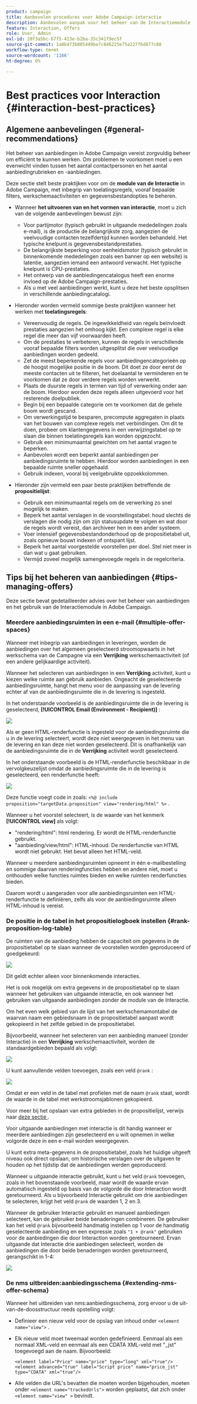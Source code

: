 ```yaml
---
product: campaign
title: Aanbevolen procedures voor Adobe Campaign-interactie
description: Aanbevolen aanpak voor het beheer van de Interactiemodule in Adobe Campaign
feature: Interaction, Offers
role: User, Admin
exl-id: 28f3a5bc-67f5-413e-b2ba-35c341f9ec5f
source-git-commit: 1a0b473b005449be7c846225e75a227f6d877c88
workflow-type: tm+mt
source-wordcount: '1166'
ht-degree: 0%

---
```


# Best practices voor Interaction {#interaction-best-practices}

## Algemene aanbevelingen {#general-recommendations}

Het beheer van aanbiedingen in Adobe Campaign vereist zorgvuldig beheer om efficiënt te kunnen werken. Om problemen te voorkomen moet u een evenwicht vinden tussen het aantal contactpersonen en het aantal aanbiedingrubrieken en -aanbiedingen.

Deze sectie stelt beste praktijken voor om de **module van de Interactie** in Adobe Campaign, met inbegrip van toelatingsregels, vooraf bepaalde filters, werkschemaactiviteiten en gegevensbestandopties te beheren.

* Wanneer **het uitvoeren van en het vormen van interactie**, moet u zich van de volgende aanbevelingen bewust zijn:

   * Voor partijmotor (typisch gebruikt in uitgaande mededelingen zoals e-mail), is de productie de belangrijkste zorg, aangezien de veelvoudige contacten tezelfdertijd kunnen worden behandeld. Het typische knelpunt is gegevensbestandprestaties.
   * De belangrijkste beperking voor eenheidsmotor (typisch gebruikt in binnenkomende mededelingen zoals een banner op een website) is latentie, aangezien iemand een antwoord verwacht. Het typische knelpunt is CPU-prestaties.
   * Het ontwerp van de aanbiedingencatalogus heeft een enorme invloed op de Adobe Campaign-prestaties.
   * Als u met veel aanbiedingen werkt, kunt u deze het beste opsplitsen in verschillende aanbiedingcatalogi.

* Hieronder worden vermeld sommige beste praktijken wanneer het werken met **toelatingsregels**:

   * Vereenvoudig de regels. De ingewikkeldheid van regels beïnvloedt prestaties aangezien het omhoog kijkt. Een complexe regel is elke regel die meer dan vijf voorwaarden heeft.
   * Om de prestaties te verbeteren, kunnen de regels in verschillende vooraf bepaalde filters worden uitgesplitst die over veelvoudige aanbiedingen worden gedeeld.
   * Zet de meest beperkende regels voor aanbiedingencategorieën op de hoogst mogelijke positie in de boom. Dit doet ze door eerst de meeste contacten uit te filteren, het doelaantal te verminderen en te voorkomen dat ze door verdere regels worden verwerkt.
   * Plaats de duurste regels in termen van tijd of verwerking onder aan de boom. Hierdoor worden deze regels alleen uitgevoerd voor het resterende doelpubliek.
   * Begin bij een bepaalde categorie om te voorkomen dat de gehele boom wordt gescand.
   * Om verwerkingstijd te besparen, precompute aggregaten in plaats van het bouwen van complexe regels met verbindingen. Om dit te doen, probeer om klantengegevens in een verwijzingstabel op te slaan die binnen toelatingsregels kan worden opgezocht.
   * Gebruik een minimumaantal gewichten om het aantal vragen te beperken.
   * Aanbevolen wordt een beperkt aantal aanbiedingen per aanbiedingsruimte te hebben. Hierdoor worden aanbiedingen in een bepaalde ruimte sneller opgehaald.
   * Gebruik indexen, vooral bij veelgebruikte opzoekkolommen.

* Hieronder zijn vermeld een paar beste praktijken betreffende de **propositielijst**:

   * Gebruik een minimumaantal regels om de verwerking zo snel mogelijk te maken.
   * Beperk het aantal verslagen in de voorstellingstabel: houd slechts de verslagen die nodig zijn om zijn statusupdate te volgen en wat door de regels wordt vereist, dan archiveer hen in een ander systeem.
   * Voer intensief gegevensbestandonderhoud op de propositietabel uit, zoals opnieuw bouwt indexen of ontspant lijst.
   * Beperk het aantal voorgestelde voorstellen per doel. Stel niet meer in dan wat u gaat gebruiken.
   * Vermijd zoveel mogelijk samengevoegde regels in de regelcriteria.

## Tips bij het beheren van aanbiedingen {#tips-managing-offers}

Deze sectie bevat gedetailleerder advies over het beheer van aanbiedingen en het gebruik van de Interactiemodule in Adobe Campaign.

### Meerdere aanbiedingsruimten in een e-mail {#multiple-offer-spaces}

Wanneer met inbegrip van aanbiedingen in leveringen, worden de aanbiedingen over het algemeen geselecteerd stroomopwaarts in het werkschema van de Campagne via een **Verrijking** werkschemaactiviteit (of een andere gelijkaardige activiteit).

Wanneer het selecteren van aanbiedingen in een **Verrijking** activiteit, kunt u kiezen welke ruimte aan gebruik aanbieden. Ongeacht de geselecteerde aanbiedingsruimte, hangt het menu voor de aanpassing van de levering echter af van de aanbiedingsruimte die in de levering is ingesteld.

In het onderstaande voorbeeld is de aanbiedingsruimte die in de levering is geselecteerd, **[!UICONTROL Email (Environment - Recipient)]** :

![](assets/Interaction-best-practices-offer-space-selected.png)

Als er geen HTML-renderfunctie is ingesteld voor de aanbiedingsruimte die u in de levering selecteert, wordt deze niet weergegeven in het menu van de levering en kan deze niet worden geselecteerd. Dit is onafhankelijk van de aanbiedingsruimte die in de **Verrijking** activiteit wordt geselecteerd.

In het onderstaande voorbeeld is de HTML-renderfunctie beschikbaar in de vervolgkeuzelijst omdat de aanbiedingsruimte die in de levering is geselecteerd, een renderfunctie heeft:

![](assets/Interaction-best-practices-HTML-rendering.png)

Deze functie voegt code in zoals: `<%@ include proposition="targetData.proposition" view="rendering/html" %>` .

Wanneer u het voorstel selecteert, is de waarde van het kenmerk **[!UICONTROL view]** als volgt:
* &quot;rendering/html&quot;: html rendering. Er wordt de HTML-renderfunctie gebruikt.
* &quot;aanbieding/view/html&quot;: HTML-inhoud. De renderfunctie van HTML wordt niet gebruikt. Het bevat alleen het HTML-veld.

Wanneer u meerdere aanbiedingsruimten opneemt in één e-mailbestelling en sommige daarvan renderingfuncties hebben en andere niet, moet u onthouden welke functies ruimtes bieden en welke ruimten renderfuncties bieden.

Daarom wordt u aangeraden voor alle aanbiedingsruimten een HTML-renderfunctie te definiëren, zelfs als voor de aanbiedingsruimte alleen HTML-inhoud is vereist.

### De positie in de tabel in het propositielogboek instellen {#rank-proposition-log-table}

De ruimten van de aanbieding hebben de capaciteit om gegevens in de propositietabel op te slaan wanneer de voorstellen worden geproduceerd of goedgekeurd:

![](assets/Interaction-best-practices-offer-space-storage.png)

Dit geldt echter alleen voor binnenkomende interacties.

Het is ook mogelijk om extra gegevens in de propositietabel op te slaan wanneer het gebruiken van uitgaande interactie, en ook wanneer het gebruiken van uitgaande aanbiedingen zonder de module van de Interactie.

Om het even welk gebied van de lijst van het werkschemamontabel de waarvan naam een gebiedsnaam in de propositietabel aanpast wordt gekopieerd in het zelfde gebied in de propositietabel.

Bijvoorbeeld, wanneer het selecteren van een aanbieding manueel (zonder Interactie) in een **Verrijking** werkschemaactiviteit, worden de standaardgebieden bepaald als volgt:

![](assets/Interaction-best-practices-manual-offer-std-fields.png)

U kunt aanvullende velden toevoegen, zoals een veld `@rank` :

![](assets/Interaction-best-practices-manual-offer-add-fields.png)

Omdat er een veld in de tabel met profielen met de naam `@rank` staat, wordt de waarde in de tabel met werkstroomsjablonen gekopieerd.

Voor meer bij het opslaan van extra gebieden in de propositielijst, verwijs naar [ deze sectie ](interaction-send-offers.md#storing-offer-rankings-and-weights).

Voor uitgaande aanbiedingen met interactie is dit handig wanneer er meerdere aanbiedingen zijn geselecteerd en u wilt opnemen in welke volgorde deze in een e-mail worden weergegeven.

U kunt extra meta-gegevens in de propositietabel, zoals het huidige uitgeeft niveau ook direct opslaan, om historische verslagen over de uitgaven te houden op het tijdstip dat de aanbiedingen werden geproduceerd.

Wanneer u uitgaande interactie gebruikt, kunt u het veld `@rank` toevoegen, zoals in het bovenstaande voorbeeld, maar wordt de waarde ervan automatisch ingesteld op basis van de volgorde die door Interaction wordt geretourneerd. Als u bijvoorbeeld Interactie gebruikt om drie aanbiedingen te selecteren, krijgt het veld `@rank` de waarden 1, 2 en 3.

Wanneer de gebruiker Interactie gebruikt en manueel aanbiedingen selecteert, kan de gebruiker beide benaderingen combineren. De gebruiker kan het veld `@rank` bijvoorbeeld handmatig instellen op 1 voor de handmatig geselecteerde aanbieding en een expressie zoals `"1 + @rank"` gebruiken voor de aanbiedingen die door Interaction worden geretourneerd. Ervan uitgaande dat Interactie drie aanbiedingen selecteert, worden de aanbiedingen die door beide benaderingen worden geretourneerd, gerangschikt in 1-4:

![](assets/Interaction-best-practices-manual-offer-combined.png)

### De nms uitbreiden:aanbiedingsschema {#extending-nms-offer-schema}

Wanneer het uitbreiden van nms:aanbiedingsschema, zorg ervoor u de uit-van-de-doosstructuur reeds opstelling volgt:
* Definieer een nieuw veld voor de opslag van inhoud onder `<element name="view">` .
* Elk nieuw veld moet tweemaal worden gedefinieerd. Eenmaal als een normaal XML-veld en eenmaal als een CDATA XML-veld met &quot;_jst&quot; toegevoegd aan de naam. Bijvoorbeeld:

  ```
  <element label="Price" name="price" type="long" xml="true"/>
  <element advanced="true" label="Script price" name="price_jst" type="CDATA" xml="true"/>
  ```

* Alle velden die URL&#39;s bevatten die moeten worden bijgehouden, moeten onder `<element name="trackedUrls">` worden geplaatst, dat zich onder `<element name="view" >` bevindt.
